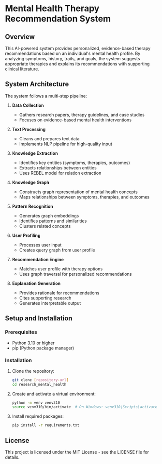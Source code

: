 # Mental Health Therapy Recommendation System

## Overview

This AI-powered system provides personalized, evidence-based therapy recommendations based on an individual's mental health profile. By analyzing symptoms, history, traits, and goals, the system suggests appropriate therapies and explains its recommendations with supporting clinical literature.

## System Architecture

The system follows a multi-step pipeline:

1. **Data Collection**

   - Gathers research papers, therapy guidelines, and case studies
   - Focuses on evidence-based mental health interventions

2. **Text Processing**

   - Cleans and prepares text data
   - Implements NLP pipeline for high-quality input

3. **Knowledge Extraction**

   - Identifies key entities (symptoms, therapies, outcomes)
   - Extracts relationships between entities
   - Uses REBEL model for relation extraction

4. **Knowledge Graph**

   - Constructs graph representation of mental health concepts
   - Maps relationships between symptoms, therapies, and outcomes

5. **Pattern Recognition**

   - Generates graph embeddings
   - Identifies patterns and similarities
   - Clusters related concepts

6. **User Profiling**

   - Processes user input
   - Creates query graph from user profile

7. **Recommendation Engine**

   - Matches user profile with therapy options
   - Uses graph traversal for personalized recommendations

8. **Explanation Generation**
   - Provides rationale for recommendations
   - Cites supporting research
   - Generates interpretable output

## Setup and Installation

### Prerequisites

- Python 3.10 or higher
- pip (Python package manager)

### Installation

1. Clone the repository:

   ```bash
   git clone [repository-url]
   cd research_mental_health
   ```

2. Create and activate a virtual environment:

   ```bash
   python -m venv venv310
   source venv310/bin/activate  # On Windows: venv310\Scripts\activate
   ```

3. Install required packages:
   ```bash
   pip install -r requirements.txt
   ```

## License

This project is licensed under the MIT License - see the LICENSE file for details.
